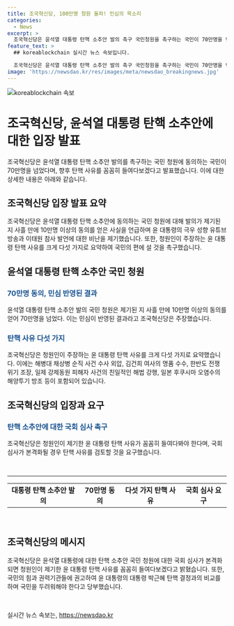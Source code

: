 ```yaml
---
title: 조국혁신당, 100만명 청원 돌파! 민심의 목소리
categories:
  - News
excerpt: >
  조국혁신당은 윤석열 대통령 탄핵 소추안 발의 촉구 국민청원을 촉구하는 국민이 70만명을 넘은 것은 민심이 반영된 결과라고 주장했다. 이에 대해 김보협 조국혁신당 수석대변인은 윤 대통령의 극우 성향 유튜브 방송과 10·29 이태원 참사 발언 등을 언급하며 대통령실을 비난했다. 또한 국회 심사가 본격화될 경우 윤 대통령 탄핵 사유를 꼼꼼히 들여다볼 것이라고 밝혀, 국민의 편에 설 것인가, 윤 대통령 부부 편에 설 것인가 선택할 순간이 온다고 강조했다.
feature_text: >
  ## koreablockchain 실시간 뉴스 속보입니다.

  조국혁신당은 윤석열 대통령 탄핵 소추안 발의 촉구 국민청원을 촉구하는 국민이 70만명을 넘은 것은 민심이 반영된 결과라고 주장했다. 이에 대해 김보협 조국혁신당 수석대변인은 윤 대통령의 극우 성향 유튜브 방송과 10·29 이태원 참사 발언 등을 언급하며 대통령실을 비난했다. 또한 국회 심사가 본격화될 경우 윤 대통령 탄핵 사유를 꼼꼼히 들여다볼 것이라고 밝혀, 국민의 편에 설 것인가, 윤 대통령 부부 편에 설 것인가 선택할 순간이 온다고 강조했다.
image: 'https://newsdao.kr/res/images/meta/newsdao_breakingnews.jpg'
---
```


<p><img src="https://newsdao.kr/res/images/meta/newsdao_breakingnews.jpg" alt="koreablockchain 속보" /></p>

<h1>조국혁신당, 윤석열 대통령 탄핵 소추안에 대한 입장 발표</h1>

<p data-ke-size="size16">조국혁신당은 윤석열 대통령 탄핵 소추안 발의를 촉구하는 국민 청원에 동의하는 국민이 70만명을 넘었다며, 향후 탄핵 사유를 꼼꼼히 들여다보겠다고 발표했습니다. 이에 대한 상세한 내용은 아래와 같습니다.</p>

<h2 data-ke-size="size26">조국혁신당 입장 발표 요약</h2>

<p>조국혁신당은 윤석열 대통령 탄핵 소추안에 동의하는 국민 청원에 대해 발의가 제기된 지 사흘 만에 10만명 이상의 동의를 얻은 사실을 언급하며 윤 대통령의 극우 성향 유튜브 방송과 이태원 참사 발언에 대한 비난을 제기했습니다. 또한, 청원인이 주장하는 윤 대통령 탄핵 사유를 크게 다섯 가지로 요약하여 국민의 편에 설 것을 촉구했습니다.</p>

<h2 data-ke-size="size26">윤석열 대통령 탄핵 소추안 국민 청원</h2>

<h3><span style="color: #1a5490;">70만명 동의, 민심 반영된 결과</span></h3>

<p data-ke-size="size16">윤석열 대통령 탄핵 소추안 발의 국민 청원은 제기된 지 사흘 만에 10만명 이상의 동의를 얻어 70만명을 넘었다. 이는 민심이 반영된 결과라고 조국혁신당은 주장했습니다.</p>

<h3><span style="color: #1a5490;">탄핵 사유 다섯 가지</span></h3>

<p data-ke-size="size16">조국혁신당은 청원인이 주장하는 윤 대통령 탄핵 사유를 크게 다섯 가지로 요약했습니다. 이에는 해병대 채상병 순직 사건 수사 외압, 김건희 여사의 명품 수수, 한반도 전쟁 위기 조장, 일제 강제동원 피해자 사건의 친일적인 해법 강행, 일본 후쿠시마 오염수의 해양투기 방조 등이 포함되어 있습니다.</p>

<h2 data-ke-size="size26">조국혁신당의 입장과 요구</h2>

<h3><span style="color: #1a5490;">탄핵 소추안에 대한 국회 심사 촉구</span></h3>

<p data-ke-size="size16">조국혁신당은 청원인이 제기한 윤 대통령 탄핵 사유가 꼼꼼히 들여다봐야 한다며, 국회 심사가 본격화될 경우 탄핵 사유를 검토할 것을 요구했습니다.</p>

<p data-ke-size="size16">&nbsp;</p>

<hr data-ke-size="size16">

<table>
    <tr>
        <td style="text-align: center; height: 17px;"><b>대통령 탄핵 소추안 발의</b></td>
        <td style="text-align: center; height: 17px;"><b>70만명 동의</b></td>
        <td style="text-align: center; height: 17px;"><b>다섯 가지 탄핵 사유</b></td>
        <td style="text-align: center; height: 17px;"><b>국회 심사 요구</b></td>
    </tr>
</table>

<p data-ke-size="size16">&nbsp;</p>

<h2 data-ke-size="size26">조국혁신당의 메시지</h2>

<p data-ke-size="size16">조국혁신당은 윤석열 대통령에 대한 탄핵 소추안 국민 청원에 대한 국회 심사가 본격화되면 청원인이 제기한 윤 대통령 탄핵 사유를 꼼꼼히 들여다보겠다고 밝혔습니다. 또한, 국민의 힘과 권력기관들에 권고하여 윤 대통령의 대통령 박근혜 탄핵 결정과의 비교를 하며 국민을 두려워해야 한다고 당부했습니다.</p>

<p data-ke-size="size16">&nbsp;</p>
실시간 뉴스 속보는, <a href="https://newsdao.kr" rel="dofollow">https://newsdao.kr</a>


